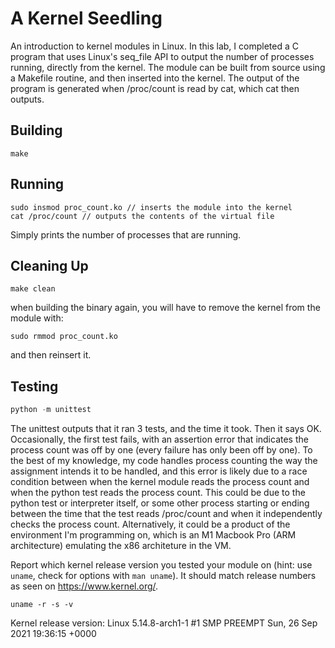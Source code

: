 # A Kernel Seedling
An introduction to kernel modules in Linux. In this lab, I completed a C program that uses Linux's seq_file API to output the number of processes running, directly from the kernel. The module can be built from source using a Makefile routine, and then inserted into the kernel. The output of the program is generated when /proc/count is read by cat, which cat then outputs.

## Building
```shell
make
```

## Running
```shell
sudo insmod proc_count.ko // inserts the module into the kernel
cat /proc/count // outputs the contents of the virtual file
```
Simply prints the number of processes that are running.

## Cleaning Up
```shell
make clean
```
when building the binary again, you will have to remove the kernel from the module with:
```shell
sudo rmmod proc_count.ko
```
and then reinsert it.

## Testing
```python
python -m unittest
```
The unittest outputs that it ran 3 tests, and the time it took. Then it says OK.
Occasionally, the first test fails, with an assertion error that indicates the process
count was off by one (every failure has only  been off by one). To the best of my
knowledge, my code handles process counting the way the assignment intends it to be
handled, and this error is likely due to a race condition between when the kernel module reads the process count
and when the python test reads the process count. This could be due to the python test
or interpreter itself, or some other process starting or ending between the time that
the test reads /proc/count and when it independently checks the process count. Alternatively, it could be a product of the environment I'm programming on, which is an M1 Macbook Pro (ARM architecture) emulating the x86 architeture in the VM.

Report which kernel release version you tested your module on
(hint: use `uname`, check for options with `man uname`).
It should match release numbers as seen on https://www.kernel.org/.

```shell
uname -r -s -v
```
Kernel release version: Linux 5.14.8-arch1-1 #1 SMP PREEMPT Sun, 26 Sep 2021 19:36:15 +0000